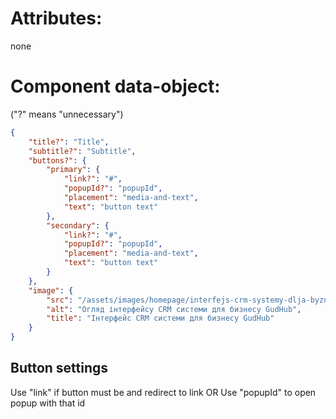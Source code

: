 # Attributes:

none

# Component data-object: 
("?" means "unnecessary")
```json
{
    "title?": "Title",
    "subtitle?": "Subtitle",
    "buttons?": {
        "primary": {
            "link?": "#",
            "popupId?": "popupId",
            "placement": "media-and-text",
            "text": "button text"
        },
        "secondary": {
            "link?": "#",
            "popupId?": "popupId",
            "placement": "media-and-text",
            "text": "button text"
        }
    },
    "image": {
        "src": "/assets/images/homepage/interfejs-crm-systemy-dlja-byznesu-gud-hub.png",
        "alt": "Огляд інтерфейсу CRM системи для бизнесу GudHub",
        "title": "Інтерфейс CRM системи для бизнесу GudHub"
    }
}
```
## Button settings
Use "link" if button must be <a> and redirect to link
OR
Use "popupId" to open popup with that id